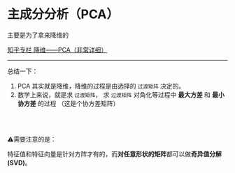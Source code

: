 # 主成分分析（PCA）
主要是为了拿来降维的

[知乎专栏 降维——PCA（非常详细）](https://zhuanlan.zhihu.com/p/77151308)


---

总结一下：
1. PCA 其实就是降维，降维的过程是由选择的 `过渡矩阵` 决定的。
2. 数学上来说，就是求 `过渡矩阵`， 求 `过渡矩阵` 对角化等过程中  **最大方差** 和 **最小协方差** 的过程 （这是个协方差矩阵）

<br>
<br>

⚠️需要注意的是：

特征值和特征向量是针对方阵才有的，而**对任意形状的矩阵**都可以做**奇异值分解(SVD)**。
